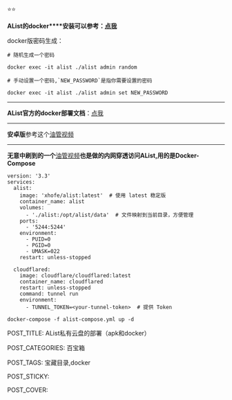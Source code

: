 ⭐⭐

**AList的docker****安装可以参考：**[**点我**](https://blog.csdn.net/2202_75326331/article/details/139613342)

docker版密码生成：

`# 随机生成一个密码`

`docker exec -it alist ./alist admin random`

``# 手动设置一个密码,`NEW_PASSWORD`是指你需要设置的密码``

`docker exec -it alist ./alist admin set NEW_PASSWORD`

----------

**AList官方的docker部署文档**：[点我](https://alist.nn.ci/zh/guide/install/docker.html#%E9%95%9C%E5%83%8F%E7%89%88%E6%9C%AC)

----------

**安卓版**参考这个[油管视频](https://www.youtube.com/watch?v=ZI539379XnY&t=192s)

----------

**无意中刷到的一个**[油管视频](https://blog.nbvil.com/nat/nat-cf/)**也是做的内网穿透访问AList,用的是Docker-Compose**

```
version: '3.3'
services:
  alist:
    image: 'xhofe/alist:latest'  # 使用 latest 稳定版
    container_name: alist
    volumes:
      - './alist:/opt/alist/data'  # 文件映射到当前目录，方便管理
    ports:
      - '5244:5244'
    environment:
      - PUID=0
      - PGID=0
      - UMASK=022
    restart: unless-stopped

  cloudflared:
    image: cloudflare/cloudflared:latest
    container_name: cloudflared
    restart: unless-stopped
    command: tunnel run
    environment:
      - TUNNEL_TOKEN=<your-tunnel-token>  # 提供 Token
```

```
docker-compose -f alist-compose.yml up -d
```

POST_TITLE: AList私有云盘的部署（apk和docker）

POST_CATEGORIES: 百宝箱

POST_TAGS: 宝藏目录,docker

POST_STICKY:

POST_COVER:
<!--stackedit_data:
eyJoaXN0b3J5IjpbMjE0MTYxNDMzNV19
-->